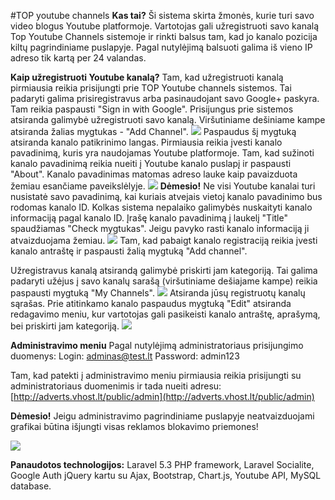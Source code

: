 #TOP youtube channels
**Kas tai?**
Ši sistema skirta žmonės, kurie turi savo video blogus Youtube platformoje. 
Vartotojas gali užregistruoti savo kanalą Top Youtube Channels sistemoje 
ir rinkti balsus tam, kad jo kanalo pozicija kiltų pagrindiniame puslapyje.
Pagal nutylėjimą balsuoti galima iš vieno IP adreso tik kartą per 24
valandas. 

**Kaip užregistruoti Youtube kanalą?**
Tam, kad užregistruoti kanalą pirmiausia reikia prisijungti prie
TOP Youtube channels sistemos. Tai padaryti galima prisiregistravus arba
pasinaudojant savo Google+ paskyra. Tam reikia paspausti "Sign in with Google".
Prisijungus prie sistemos atsiranda galimybė užregistruoti savo kanalą. 
Viršutiniame dešiniame kampe atsiranda žalias mygtukas - "Add Channel". 
![](https://s16.postimg.org/6kfyi6jn9/first.png)
Paspaudus šį mygtuką atsiranda kanalo patikrinimo langas. Pirmiausia reikia
įvesti kanalo pavadinimą, kuris yra naudojamas Youtube platformoje. Tam, kad
sužinoti kanalo pavadinimą reikia nueiti į Youtube kanalo puslapį ir paspausti
"About". Kanalo pavadinimas matomas adreso lauke kaip pavaizduota žemiau esančiame
paveikslėlyje. 
![](https://s3.postimg.org/l3ty4nolv/channel_name.jpg)
**Dėmesio!** Ne visi Youtube kanalai turi nusistatė savo pavadinimą, kai
kuriais atvejais vietoj kanalo pavadinimo bus rodomas kanalo ID. Kolkas
sistema nepalaiko galimybės nuskaityti kanalo informaciją pagal kanalo
ID.
Įrašę kanalo pavadinimą į laukelį "Title" spaudžiamas "Check mygtukas".
Jeigu pavyko rasti kanalo informaciją ji atvaizduojama žemiau. 
![](https://s16.postimg.org/smbnxha2t/fsdfdsdf.png)
Tam, kad pabaigt kanalo registraciją reikia įvesti kanalo antraštę ir
paspausti žalią mygtuką "Add channel". 

Užregistravus kanalą atsirandą galimybė priskirti jam kategoriją. Tai galima
padaryti užėjus į savo kanalų sarašą (viršutiniame dešiajame kampe)
reikia paspausti mygtuką "My Channels". 
![](https://s22.postimg.org/jx8fvxqhd/fdsfsdfsdf.png)
Atsiranda jūsų registruotų kanalų sąrašas. Prie atitinkamo kanalo
paspaudus mygtuką "Edit" atsiranda redagavimo meniu, kur vartotojas
gali pasikeisti kanalo antraštę, aprašymą, bei priskirti jam kategoriją.
![](https://s4.postimg.org/r4rtudr4t/sdfsdfsdfs.png)

**Administravimo meniu**
Pagal nutylėjimą administratoriaus prisijungimo duomenys:
Login: adminas@test.lt
Password: admin123

Tam, kad patekti į administravimo meniu pirmiausia reikia prisijungti su
administratoriaus duomenimis ir tada nueiti adresu:
[http://adverts.vhost.lt/public/admin](http://adverts.vhost.lt/public/admin)

**Dėmesio!** Jeigu administravimo pagrindiniame puslapyje neatvaizduojami
grafikai būtina išjungti visas reklamos blokavimo priemones!

![](https://s9.postimg.org/lqd6vy40f/sdsdsdsdsd.png)


**Panaudotos technologijos:**
Laravel 5.3 PHP framework,
Laravel Socialite, Google Auth
jQuery kartu su Ajax,
Bootstrap,
Chart.js,
Youtube API,
MySQL database.




